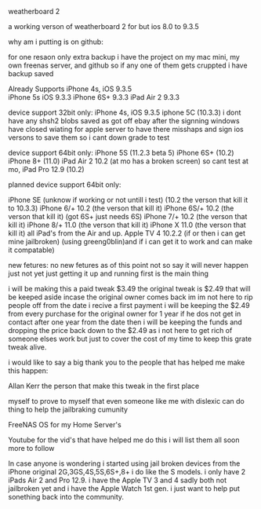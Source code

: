 weatherboard 2

a working verson of weatherboard 2 for but ios 8.0 to 9.3.5

why am i putting is on github:

for one resaon only extra backup i have the project on my mac mini, my own freenas server, and github so if any one of them gets cruppted i have backup saved

Already Supports 
iPhone 4s, iOS 9.3.5  
iPhone 5s iOS 9.3.3 
iPhone 6S+ 9.3.3 
iPad Air 2 9.3.3 

device support 32bit only: 
iPhone 4s, iOS 9.3.5 iphone 
5C (10.3.3) i dont have any shsh2 blobs saved as got off ebay after the signning windows have closed wiating for apple server to have there misshaps and sign ios versons to save them so i cant down grade to test

device support 64bit only:
iPhone 5S (11.2.3 beta 5) 
iPhone 6S+ (10.2) 
iPhone 8+ (11.0) 
iPad Air 2 10.2 (at mo has a broken screen) so cant test at mo, 
iPad Pro 12.9 (10.2)

planned device support 64bit only:

iPhone SE (unknow if working or not untill i test) (10.2 the verson that kill it to 10.3.3) 
iPhone 6/+ 10.2 (the verson that kill it) 
iPhone 6S/+ 10.2 (the verson that kill it) (got 6S+ just needs 6S)
iPhone 7/+ 10.2 (the verson that kill it) 
iPhone 8/+ 11.0 (the verson that kill it) 
iPhone X 11.0 (the verson that kill it)
all iPad's from the Air and up. 
Apple TV 4 10.2.2 (if or then i can get mine jailbroken) (using greeng0blin)and if i can get it to work and can make it compatable)

new fetures:
no new fetures as of this point not so say it will never happen just not yet just getting it up and running first is the main thing

i will be making this a paid tweak $3.49 the original tweak is $2.49 that will be keeped aside incase the original owner comes back im im not here to rip people off from the date i recive a first payment i will be keeping the $2.49 from every purchase for the original owner for 1 year if he dos not get in contact after one year from the date then i will be keeping the funds and dropping the price back down to the $2.49 as i not here to get rich of someone elses work but just to cover the cost of my time to keep this grate tweak alive.

i would like to say a big thank you to the people that has helped me make this happen:

Allan Kerr the person that make this tweak in the first place

myself to prove to myself that even someone like me with dislexic can do thing to help the jailbraking cumunity

FreeNAS OS for my Home Server's

Youtube for the vid's that have helped me do this i will list them all soon
more to follow

In case anyone is wondering i started using jail broken devices from the iPhone original 2G,3GS,4S,5S,6S+,8+ i do like the S models. i only have 2 iPads Air 2 and Pro 12.9. i have the Apple TV 3 and 4 sadly both not jailbroken yet and i have the Apple Watch 1st gen. i just want to help put sonething back into the community.

